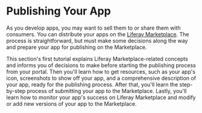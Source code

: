 # Publishing Your App [](id=publishing-your-app)

As you develop apps, you may want to sell them to or share them with consumers.
You can distribute your apps on the
[Liferay Marketplace](http://marketplace.liferay.com).
The process is straightforward, but must make some decisions along the way and
prepare your app for publishing on the Marketplace. 

This section's first tutorial explains Liferay Marketplace-related concepts and
informs you of decisions to make before starting the publishing process from
your portal. Then you'll learn how to get resources, such as your app's icon,
screenshots to show off your app, and a comprehensive description of your app,
ready for the publishing process. After that, you'll learn the step-by-step
process of submitting your app to the Marketplace. Lastly, you'll learn how to
monitor your app's success on Liferay Marketplace and modify or add new versions
of your app to the Marketplace. 
